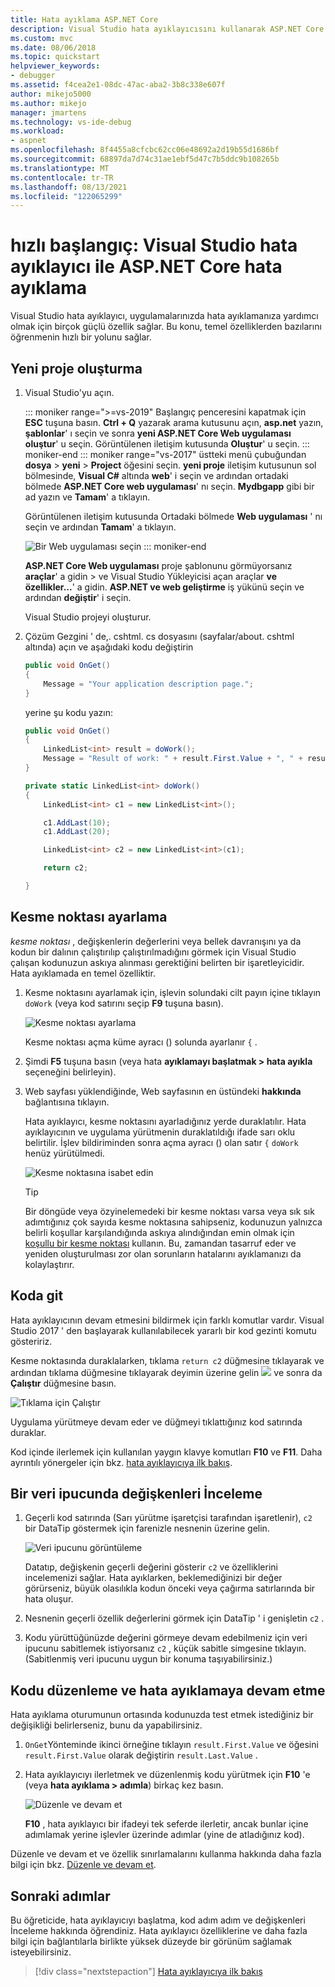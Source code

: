 ```yaml
---
title: Hata ayıklama ASP.NET Core
description: Visual Studio hata ayıklayıcısını kullanarak ASP.NET Core hata ayıklama
ms.custom: mvc
ms.date: 08/06/2018
ms.topic: quickstart
helpviewer_keywords:
- debugger
ms.assetid: f4cea2e1-08dc-47ac-aba2-3b8c338e607f
author: mikejo5000
ms.author: mikejo
manager: jmartens
ms.technology: vs-ide-debug
ms.workload:
- aspnet
ms.openlocfilehash: 8f4455a8cfcbc62cc06e48692a2d19b55d1686bf
ms.sourcegitcommit: 68897da7d74c31ae1ebf5d47c7b5ddc9b108265b
ms.translationtype: MT
ms.contentlocale: tr-TR
ms.lasthandoff: 08/13/2021
ms.locfileid: "122065299"
---
```

# <a name="quickstart-debug-aspnet-core-with-the-visual-studio-debugger"></a>hızlı başlangıç: Visual Studio hata ayıklayıcı ile ASP.NET Core hata ayıklama

Visual Studio hata ayıklayıcı, uygulamalarınızda hata ayıklamanıza yardımcı olmak için birçok güçlü özellik sağlar. Bu konu, temel özelliklerden bazılarını öğrenmenin hızlı bir yolunu sağlar.

## <a name="create-a-new-project"></a>Yeni proje oluşturma

1. Visual Studio'yu açın.

    ::: moniker range=">=vs-2019"
    Başlangıç penceresini kapatmak için **ESC** tuşuna basın. **Ctrl + Q** yazarak arama kutusunu açın, **asp.net** yazın, **şablonlar**' ı seçin ve sonra **yeni ASP.NET Core Web uygulaması oluştur**' u seçin. Görüntülenen iletişim kutusunda **Oluştur**' u seçin.
    ::: moniker-end
    ::: moniker range="vs-2017"
    üstteki menü çubuğundan **dosya**  >  **yeni**  >  **Project** öğesini seçin. **yeni proje** iletişim kutusunun sol bölmesinde, **Visual C#** altında **web**' i seçin ve ardından ortadaki bölmede **ASP.NET Core web uygulaması**' nı seçin. **Mydbgapp** gibi bir ad yazın ve **Tamam**' a tıklayın.

    Görüntülenen iletişim kutusunda Ortadaki bölmede **Web uygulaması** ' nı seçin ve ardından **Tamam**' a tıklayın.

    ![Bir Web uygulaması seçin](../debugger/media/dbg-qs-aspnet-choose-web-app.png)
    ::: moniker-end

    **ASP.NET Core Web uygulaması** proje şablonunu görmüyorsanız **araçlar**' a gidin  >  ve Visual Studio Yükleyicisi açan araçlar **ve özellikler...**' a gidin. **ASP.NET ve web geliştirme** iş yükünü seçin ve ardından **değiştir**' i seçin.

    Visual Studio projeyi oluşturur.

1. Çözüm Gezgini ' de,. cshtml. cs dosyasını (sayfalar/about. cshtml altında) açın ve aşağıdaki kodu değiştirin

    ```csharp
    public void OnGet()
    {
        Message = "Your application description page.";
    }
    ```

    yerine şu kodu yazın:

    ```csharp
    public void OnGet()
    {
        LinkedList<int> result = doWork();
        Message = "Result of work: " + result.First.Value + ", " + result.First.Value;
    }

    private static LinkedList<int> doWork()
    {
        LinkedList<int> c1 = new LinkedList<int>();

        c1.AddLast(10);
        c1.AddLast(20);

        LinkedList<int> c2 = new LinkedList<int>(c1);

        return c2;

    }
    ```

## <a name="set-a-breakpoint"></a>Kesme noktası ayarlama

*kesme noktası* , değişkenlerin değerlerini veya bellek davranışını ya da kodun bir dalının çalıştırılıp çalıştırılmadığını görmek için Visual Studio çalışan kodunuzun askıya alınması gerektiğini belirten bir işaretleyicidir. Hata ayıklamada en temel özelliktir.

1. Kesme noktasını ayarlamak için, işlevin solundaki cilt payın içine tıklayın `doWork` (veya kod satırını seçip **F9** tuşuna basın).

    ![Kesme noktası ayarlama](../debugger/media/dbg-qs-set-breakpoint-aspnet.png)

    Kesme noktası açma küme ayracı () solunda ayarlanır `{` .

1. Şimdi **F5** tuşuna basın (veya hata **ayıklamayı başlatmak > hata ayıkla** seçeneğini belirleyin).

1. Web sayfası yüklendiğinde, Web sayfasının en üstündeki **hakkında** bağlantısına tıklayın.

    Hata ayıklayıcı, kesme noktasını ayarladığınız yerde duraklatılır. Hata ayıklayıcının ve uygulama yürütmenin duraklatıldığı ifade sarı oklu belirtilir. İşlev bildiriminden sonra açma ayracı () olan satır `{` `doWork` henüz yürütülmedi.

    ![Kesme noktasına isabet edin](../debugger/media/dbg-qs-hit-breakpoint-aspnet.png)

    > [!TIP]
    > Bir döngüde veya özyinelemedeki bir kesme noktası varsa veya sık sık adımtığınız çok sayıda kesme noktasına sahipseniz, kodunuzun yalnızca belirli koşullar karşılandığında askıya alındığından emin olmak için [koşullu bir kesme noktası](../debugger/using-breakpoints.md#BKMK_Specify_a_breakpoint_condition_using_a_code_expression) kullanın. Bu, zamandan tasarruf eder ve yeniden oluşturulması zor olan sorunların hatalarını ayıklamanızı da kolaylaştırır.

## <a name="navigate-code"></a>Koda git

Hata ayıklayıcının devam etmesini bildirmek için farklı komutlar vardır. Visual Studio 2017 ' den başlayarak kullanılabilecek yararlı bir kod gezinti komutu gösteririz.

Kesme noktasında duraklalarken, tıklama `return c2` düğmesine tıklayarak ve ardından tıklama düğmesine tıklayarak  deyimin üzerine gelin ![ ](../debugger/media/dbg-tour-run-to-click.png) ve sonra da **Çalıştır** düğmesine basın.

![Tıklama için Çalıştır](../debugger/media/dbg-qs-run-to-click-aspnet.png)

Uygulama yürütmeye devam eder ve düğmeyi tıklattığınız kod satırında duraklar.

Kod içinde ilerlemek için kullanılan yaygın klavye komutları **F10** ve **F11**. Daha ayrıntılı yönergeler için bkz. [hata ayıklayıcıya ilk bakış](../debugger/debugger-feature-tour.md).

## <a name="inspect-variables-in-a-datatip"></a>Bir veri ipucunda değişkenleri İnceleme

1. Geçerli kod satırında (Sarı yürütme işaretçisi tarafından işaretlenir), `c2` bir DataTip göstermek için farenizle nesnenin üzerine gelin.

    ![Veri ipucunu görüntüleme](../debugger/media/dbg-qs-data-tip-aspnet.png)

    Datatıp, değişkenin geçerli değerini gösterir `c2` ve özelliklerini incelemenizi sağlar. Hata ayıklarken, beklemediğinizi bir değer görürseniz, büyük olasılıkla kodun önceki veya çağırma satırlarında bir hata oluşur.

2. Nesnenin geçerli özellik değerlerini görmek için DataTip ' i genişletin `c2` .

3. Kodu yürüttüğünüzde değerini görmeye devam edebilmeniz için veri ipucunu sabitlemek istiyorsanız `c2` , küçük sabitle simgesine tıklayın. (Sabitlenmiş veri ipucunu uygun bir konuma taşıyabilirsiniz.)

## <a name="edit-code-and-continue-debugging"></a>Kodu düzenleme ve hata ayıklamaya devam etme

Hata ayıklama oturumunun ortasında kodunuzda test etmek istediğiniz bir değişikliği belirlerseniz, bunu da yapabilirsiniz.

1. `OnGet`Yönteminde ikinci örneğine tıklayın `result.First.Value` ve öğesini `result.First.Value` olarak değiştirin `result.Last.Value` .

1. Hata ayıklayıcıyı ilerletmek ve düzenlenmiş kodu yürütmek için **F10** 'e (veya **hata ayıklama > adımla**) birkaç kez basın.

    ![Düzenle ve devam et](../debugger/media/dbg-qs-edit-and-continue-aspnet.png "Düzenle ve devam et")

    **F10** , hata ayıklayıcı bir ifadeyi tek seferde ilerletir, ancak bunlar içine adımlamak yerine işlevler üzerinde adımlar (yine de atladığınız kod).

Düzenle ve devam et ve özellik sınırlamalarını kullanma hakkında daha fazla bilgi için bkz. [Düzenle ve devam et](../debugger/edit-and-continue.md).

## <a name="next-steps"></a>Sonraki adımlar

Bu öğreticide, hata ayıklayıcıyı başlatma, kod adım adım ve değişkenleri İnceleme hakkında öğrendiniz. Hata ayıklayıcı özelliklerine ve daha fazla bilgi için bağlantılarla birlikte yüksek düzeyde bir görünüm sağlamak isteyebilirsiniz.

> [!div class="nextstepaction"]
> [Hata ayıklayıcıya ilk bakış](../debugger/debugger-feature-tour.md)

